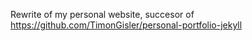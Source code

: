 Rewrite of my personal website, succesor of https://github.com/TimonGisler/personal-portfolio-jekyll
